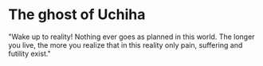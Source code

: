 # The ghost of Uchiha
"Wake up to reality! Nothing ever goes as planned in this world. The longer you live, the more you realize that in this reality only pain, suffering and futility exist."

